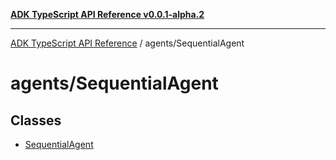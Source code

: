 [**ADK TypeScript API Reference v0.0.1-alpha.2**](../../README.md)

***

[ADK TypeScript API Reference](../../modules.md) / agents/SequentialAgent

# agents/SequentialAgent

## Classes

- [SequentialAgent](classes/SequentialAgent.md)

